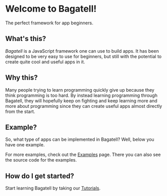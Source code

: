 # Welcome to Bagatell!
The perfect framework for app beginners.

## What's this?
*Bagatell* is a JavaScript framework one can use to build apps. It has been designed to be very easy to use for beginners, but still with the potential to create quite cool and useful apps in it.

## Why this?
Many people trying to learn programming quickly give up because they think programming is too hard. By instead learning programming through Bagatell, they will hopefully keep on fighting and keep learning more and more about programming since they can create useful apps almost directly from the start.

## Example?
So, what type of apps can be implemented in Bagatell? Well, below you have one example.

<ShowApp variousAppName="start-page-examples" />

For more examples, check out the [Examples](./examples/) page. There you can also see the source code for the examples.

## How do I get started?
Start learning Bagatell by taking our [Tutorials](./tutorials/).